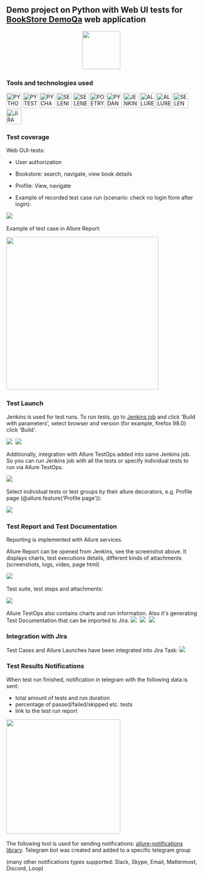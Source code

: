 ## Demo project on Python with Web UI tests for [BookStore DemoQa](https://demoqa.com/books) web application

<div align="center">
<img src="readme_images/logo.png" height="100"/>&nbsp;
</div>

### Tools and technologies used
<p>
<a href="https://www.python.org/"><img src="readme_images/technologies/python.png" width="40" height="40"  alt="PYTHON"/></a>
<a href="https://docs.pytest.org/en/"><img src="readme_images/technologies/pytest.png" width="40" height="40"  alt="PYTEST"/></a>
<a href="https://www.jetbrains.com/pycharm/"><img src="readme_images/technologies/pycharm.png" width="40" height="40"  alt="PYCHARM"/></a>
<a href="https://www.selenium.dev/"><img src="readme_images/technologies/selenium.png" width="40" height="40"  alt="SELENIUM"/></a>
<a href="https://github.com/yashaka/selene/"><img src="readme_images/technologies/selene.png" width="40" height="40"  alt="SELENE"/></a>
<a href="https://python-poetry.org/"><img src="readme_images/technologies/poetry.png" width="40" height="40"  alt="POETRY"/></a>
<a href="https://docs.pydantic.dev/latest/"><img src="readme_images/technologies/pydantic.png" width="40" height="40"  alt="PYDANTIC"/></a>
<a href="https://www.jenkins.io/"><img src="readme_images/technologies/jenkins.png" width="40" height="40"  alt="JENKINS"/></a>
<a href="https://allurereport.org/"><img src="readme_images/technologies/allure_report.png" width="40" height="40"  alt="ALLUREREPORT"/></a>
<a href="https://qameta.io/"><img src="readme_images/technologies/allure_testops.png" width="40" height="40"  alt="ALLURETESTOPS"/></a>
<a href="https://aerokube.com/selenoid/"><img src="readme_images/technologies/selenoid.png" width="40" height="40"  alt="SELENOID"/></a>
<a href="https://www.atlassian.com/software/jira"><img src="readme_images/technologies/jira.png" width="40" height="40"  alt="JIRA"/></a>
</p>

### Test coverage
Web GUI-tests:
* User authorization
* Bookstore: search, navigate, view book details
* Profile: View, navigate

* Example of recorded test case run (scenario: check no login form after login):

<img src="readme_images/bookstore_web_test_video.gif"/>&nbsp;

Example of test case in Allure Report:

<img src="readme_images/bookstore_test.png" height="400"/>&nbsp;

### Test Launch
Jenkins is used for test runs. 
To run tests, go to [Jenkins job](https://jenkins.autotests.cloud/job/A06_alexanderv_demo_UI_Allure_TestOps/) and click 'Build with parameters', select browser and version (for example, firefox 98.0) click 'Build'.

<img src="readme_images/bookstore_jenkins_job.png"/>&nbsp;
<img src="readme_images/bookstore_jenkins_job2.png"/>&nbsp;

Additionally, integration with Allure TestOps added into same Jenkins job. 
So you can run Jenkins job with all the tests or specify individual tests to run via Allure TestOps.

<img src="readme_images/bookstore_alluretestops_job1.png"/>&nbsp;

Select individual tests or test groups by their allure decorators, e.g. Profile page (@allure.feature('Profile page')):

<img src="readme_images/bookstore_testops_launch_parameters.png"/>&nbsp;

### Test Report and Test Documentation

Reporting is implemented with Allure services.

Allure Report can be opened from Jenkins, see the screenshot above. 
It displays charts, test executions details, different kinds of attachments (screenshots, logs, video, page html)

<img src="readme_images/bookstore_allure_1.png"/>&nbsp;

Test suite, test steps and attachments:

<img src="readme_images/bookstore_allure_2.png"/>&nbsp;

Allure TestOps also contains charts and run information. 
Also it's generating Test Documentation that can be imported to Jira.
<img src="readme_images/bookstore_testops_dashboard.png"/>&nbsp;
<img src="readme_images/bookstore_testops_dashboard2.png"/>&nbsp;
<img src="readme_images/bookstore_testops_tc.png"/>&nbsp;

### Integration with Jira

Test Cases and Allure Launches have been integrated into Jira Task:
<img src="readme_images/bookstore_jira.png"/>&nbsp;

### Test Results Notifications
When test run finished, notification in telegram with the following data is sent:

* total amount of tests and run duration
* percentage of passed/failed/skipped etc. tests
* link to the test run report

<img src="readme_images/bookstore_telegram.png" height="300"/>&nbsp;

The following tool is used for sending notifications: [allure-notifications library](https://github.com/qa-guru/allure-notifications). Telegram bot was created and added to a specific telegram group

(many other notifications types supported: Slack, Skype, Email, Mattermost, Discord, Loop)
